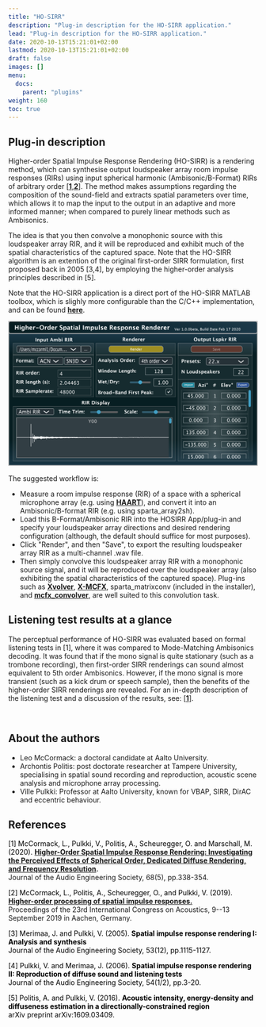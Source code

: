 ```yaml
---
title: "HO-SIRR"
description: "Plug-in description for the HO-SIRR application."
lead: "Plug-in description for the HO-SIRR application."
date: 2020-10-13T15:21:01+02:00
lastmod: 2020-10-13T15:21:01+02:00
draft: false
images: []
menu:
  docs:
    parent: "plugins"
weight: 160
toc: true
---
```


## Plug-in description
    
Higher-order Spatial Impulse Response Rendering (HO-SIRR) is a rendering method, which can synthesise output loudspeaker array room impulse responses (RIRs) using input spherical harmonic (Ambisonic/B-Format) RIRs of arbitrary order [<a href="../../help/related-publications/#mccormack2020higher"><b>1</b></a>,<a href="../../help/related-publications/#mccormack2019higher"><b>2</b></a>]. The method makes assumptions regarding the composition of the sound-field and extracts spatial parameters over time, which allows it to map the input to the output in an adaptive and more informed manner; when compared to purely linear methods such as Ambisonics. 

The idea is that you then convolve a monophonic source with this loudspeaker array RIR, and it will be reproduced and exhibit much of the spatial characteristics of the captured space. Note that the HO-SIRR algorithm is an extention of the original first-order SIRR formulation, first proposed back in 2005 [3,4], by employing the higher-order analysis principles described in [5].
    
Note that the HO-SIRR application is a direct port of the HO-SIRR MATLAB toolbox, which is slighly more configurable than the C/C++ implementation, and can be found <a href="https://github.com/leomccormack/HO-SIRR"><b>here</b></a>.  

<img src="HOSIRR_GUI.png" alt="" width="600;"></br>

The suggested workflow is:
    
* Measure a room impulse response (RIR) of a space with a spherical microphone array (e.g. using <a href="http://eprints.hud.ac.uk/id/eprint/24579/?fbclid=IwAR1EorukJ1MaLojT4Eof8eTSOc9-A479kVhqbF7fHaSycOO7llAD7aIj3TA"><b>HAART</b></a>), and convert it into an Ambisonic/B-format RIR (e.g. using sparta_array2sh).
* Load this B-Format/Ambisonic RIR into the HOSIRR App/plug-in and specify your loudspeaker array directions and desired rendering configuration (although, the default should suffice for most purposes).  
* Click "Render", and then "Save", to export the resulting loudspeaker array RIR as a multi-channel .wav file.
* Then simply convolve this loudspeaker array RIR with a monophonic source signal, and it will be reproduced over the loudspeaker array (also exhibiting the spatial characteristics of the captured space). Plug-ins such as <a href="http://pcfarina.eng.unipr.it/X-volver.htm"><b>Xvolver</b></a>, <a href="http://www.angelofarina.it/X-MCFX.htm?fbclid=IwAR0AcjaXa_szrrJ4nFHn1lMk_6dmTd8WmcQwokyEb7eD0ULgHyHpoFtTFmk"><b>X-MCFX</b></a>, sparta_matrixconv (included in the installer), and <a href="http://www.matthiaskronlachner.com/?p=1910"><b>mcfx_convolver</b></a>, are well suited to this convolution task.
    
## Listening test results at a glance
    
The perceptual performance of HO-SIRR was evaluated based on formal listening tests in [1], where it was compared to Mode-Matching Ambisonics decoding. It was found that if the mono signal is quite stationary (such as a trombone recording), then first-order SIRR renderings can sound almost equivalent to 5th order Ambisonics. However, if the mono signal is more transient (such as a kick drum or speech sample), then the benefits of the higher-order SIRR renderings are revealed. For an in-depth description of the listening test and a discussion of the results, see: <a href="../../help/related-publications/#mccormack2020higher">[<b>1</b>]</a>.
    
<img src="./img/JAES_orderTest_post_review.png" alt="" width="700;"> </br>
     
## About the authors
    
* Leo McCormack: a doctoral candidate at Aalto University.
* Archontis Politis: post doctorate researcher at Tampere University, specialising in spatial sound recording and reproduction, acoustic scene analysis and microphone array processing.
* Ville Pulkki: Professor at Aalto University, known for VBAP, SIRR, DirAC and eccentric behaviour.

    
## References
    
<a style="color:#000000">[1] McCormack, L., Pulkki, V., Politis, A., Scheuregger, O. and Marschall, M. (2020). <b> <a href="../../help/related-publications/#mccormack2020higher"><b>Higher-Order Spatial Impulse Response Rendering: Investigating the Perceived Effects of Spherical Order, Dedicated Diffuse Rendering, and Frequency Resolution</b></a>. </b> <br>Journal of the Audio Engineering Society, 68(5), pp.338-354.
    
<a style="color:#000000">[2] McCormack, L., Politis, A., Scheuregger, O., and Pulkki, V. (2019). <b> <a href="../../help/related-publications/#mccormack2019higher"><b>Higher-order processing of spatial impulse responses.</b></a></b> <br> Proceedings of the 23rd International Congress on Acoustics, 9--13 September 2019 in Aachen, Germany.
     
<a style="color:#000000">[3] Merimaa, J. and Pulkki, V. (2005). <b>Spatial impulse response rendering I: Analysis and synthesis</b> <br> Journal of the Audio Engineering Society, 53(12), pp.1115-1127.
 
<a style="color:#000000">[4] Pulkki, V. and Merimaa, J. (2006). <b>Spatial impulse response rendering II: Reproduction of diffuse sound and listening tests</b> <br> Journal of the Audio Engineering Society, 54(1/2), pp.3-20.
        
<a style="color:#000000">[5] Politis, A. and Pulkki, V. (2016). <b>Acoustic intensity, energy-density and diffuseness estimation in a directionally-constrained region</b> <br> arXiv preprint arXiv:1609.03409.